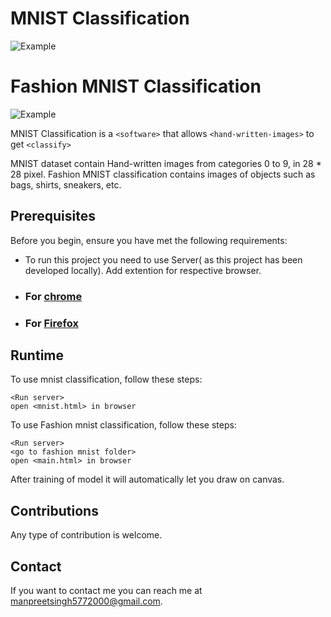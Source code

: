 # MNIST Classification
![Example](https://github.com/manpreet2000/mnist_classification_tfjs/blob/master/Screenshot%20from%202020-07-22%2001-21-46.png)

# Fashion MNIST Classification
![Example](https://github.com/manpreet2000/mnist_classification_tfjs/blob/master/fashion_mnist/bag.png)

MNIST Classification is a `<software>` that allows `<hand-written-images>` to get `<classify>`

MNIST dataset contain Hand-written images from categories 0 to 9, in 28 * 28 pixel. 
Fashion MNIST classification contains images of objects such as bags, shirts, sneakers, etc.

## Prerequisites

Before you begin, ensure you have met the following requirements:
* To run this project you need to use Server( as this project has been developed locally). Add extention for respective browser.
* ### For [chrome](https://chrome.google.com/webstore/detail/web-server-for-chrome/ofhbbkphhbklhfoeikjpcbhemlocgigb?hl=en)
* ### For [Firefox](https://addons.mozilla.org/en-US/firefox/addon/live-server-web-extension/)

## Runtime

To use mnist classification, follow these steps:

```
<Run server>
open <mnist.html> in browser
```

To use Fashion mnist classification, follow these steps:

```
<Run server>
<go to fashion mnist folder>
open <main.html> in browser
```

After training of model it will automatically let you draw on canvas.

## Contributions

Any type of contribution is welcome.

## Contact

If you want to contact me you can reach me at <manpreetsingh5772000@gmail.com>.
